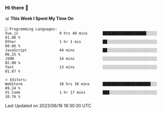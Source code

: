 ### Hi there 👋

<!--
**asdf12303116/asdf12303116** is a ✨ _special_ ✨ repository because its `README.md` (this file) appears on your GitHub profile.

Here are some ideas to get you started:

- 🔭 I’m currently working on ...
- 🌱 I’m currently learning ...
- 👯 I’m looking to collaborate on ...
- 🤔 I’m looking for help with ...
- 💬 Ask me about ...
- 📫 How to reach me: ...
- 😄 Pronouns: ...
- ⚡ Fun fact: ...
-->

<!--START_SECTION:waka-->
📊 **This Week I Spent My Time On** 

```text
💬 Programming Languages: 
Vue.js                   9 hrs 40 mins       ████████████████████░░░░░   81.06 % 
Other                    1 hr 1 min          ██░░░░░░░░░░░░░░░░░░░░░░░   08.66 % 
JavaScript               44 mins             ██░░░░░░░░░░░░░░░░░░░░░░░   06.25 % 
JSON                     14 mins             ░░░░░░░░░░░░░░░░░░░░░░░░░   02.00 % 
Text                     13 mins             ░░░░░░░░░░░░░░░░░░░░░░░░░   01.87 % 

🔥 Editors: 
WebStorm                 10 hrs 38 mins      ██████████████████████░░░   89.24 % 
VS Code                  1 hr 17 mins        ███░░░░░░░░░░░░░░░░░░░░░░   10.76 % 
```


 Last Updated on 2023/06/16 18:30:30 UTC
<!--END_SECTION:waka-->

